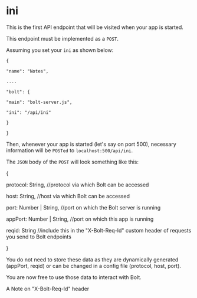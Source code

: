 # ini

This is the first API endpoint that will be visited when your app is started.

This endpoint must be implemented as a `POST`.

Assuming you set your `ini` as shown below:

`{`

`"name": "Notes",`

`....`

`"bolt": {`

`"main": "bolt-server.js",`

`"ini": "/api/ini"`

`}`

`}`

Then, whenever your app is started \(let's say on port 500\), necessary information will be `POSTed` to `localhost:500/api/ini`.

The `JSON` body of the `POST` will look something like this:

{

protocol: String, \/\/protocol via which Bolt can be accessed

host: String, \/\/host via which Bolt can be accessed

port: Number \| String, \/\/port on which the Bolt server is running

appPort: Number \| String, \/\/port on which this app is running

reqid: String \/\/include this in the "X-Bolt-Req-Id" custom header of requests you send to Bolt endpoints

}

You do not need to store these data as they are dynamically generated \(appPort, reqid\) or can be changed in a config file \(protocol, host, port\).

You are now free to use those data to interact with Bolt.

A Note on "X-Bolt-Req-Id" header

